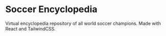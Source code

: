 # Soccer Encyclopedia

Virtual encyclopedia repository of all world soccer champions. Made with React and TailwindCSS.
